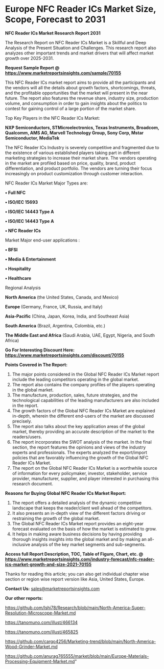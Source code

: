 # Europe NFC Reader ICs Market Size, Scope, Forecast to 2031

<strong>NFC Reader ICs Market Research Report 2031</strong>

The Research Report on NFC Reader ICs Market is a Skillful and Deep Analysis of the Present Situation and Challenges. This research report also analyzes other important trends and market drivers that will affect market growth over 2025-2031.

<strong>Request Sample Report @ <a href=https://www.marketreportsinsights.com/sample/70155>https://www.marketreportsinsights.com/sample/70155</a></strong>

This NFC Reader ICs market report aims to provide all the participants and the vendors will all the details about growth factors, shortcomings, threats, and the profitable opportunities that the market will present in the near future. The report also features the revenue share, industry size, production volume, and consumption in order to gain insights about the politics to contest for gaining control of a large portion of the market share.

Top Key Players in the NFC Reader ICs Market:

<strong>NXP Semiconductors, STMicroelectronics, Texas Instruments, Broadcom, Qualcomm, AMS AG, Marvell Technology Group, Sony Corp, Mstar Semiconductor, MediaTek</strong>

The NFC Reader ICs Industry is severely competitive and fragmented due to the existence of various established players taking part in different marketing strategies to increase their market share. The vendors operating in the market are profiled based on price, quality, brand, product differentiation, and product portfolio. The vendors are turning their focus increasingly on product customization through customer interaction.

NFC Reader ICs Market Major Types are:

<strong>• Full NFC

• ISO/IEC 15693

• ISO/IEC 14443 Type A

• ISO/IEC 14443 Type A

• NFC Reader ICs</strong>

Market Major end-user applications :

<strong>• BFSI

• Media & Entertainment

• Hospitality

• Healthcare</strong>

Regional Analysis

</u><strong><b>North America</b></strong> (the United States, Canada, and Mexico)

<strong><b>Europe </b></strong>(Germany, France, UK, Russia, and Italy)

<strong><b>Asia-Pacific</b></strong> (China, Japan, Korea, India, and Southeast Asia)

<strong><b>South America</b></strong> (Brazil, Argentina, Colombia, etc.)

<strong><b>The Middle East and Africa</b></strong> (Saudi Arabia, UAE, Egypt, Nigeria, and South Africa)

<strong>Go For Interesting Discount Here: <a href=https://www.marketreportsinsights.com/discount/70155>https://www.marketreportsinsights.com/discount/70155</a></strong>

<strong>Points Covered in The Report:</strong>
<ol>
  <li>The major points considered in the Global NFC Reader ICs Market report include the leading competitors operating in the global market.</li>
  <li>The report also contains the company profiles of the players operating in the global market.</li>
  <li>The manufacture, production, sales, future strategies, and the technological capabilities of the leading manufacturers are also included in the report.</li>
  <li>The growth factors of the Global NFC Reader ICs Market are explained in-depth, wherein the different end-users of the market are discussed precisely.</li>
  <li>The report also talks about the key application areas of the global market, thereby providing an accurate description of the market to the readers/users.</li>
  <li>The report incorporates the SWOT analysis of the market. In the final section, the report features the opinions and views of the industry experts and professionals. The experts analyzed the export/import policies that are favorably influencing the growth of the Global NFC Reader ICs Market.</li>
  <li>The report on the Global NFC Reader ICs Market is a worthwhile source of information for every policymaker, investor, stakeholder, service provider, manufacturer, supplier, and player interested in purchasing this research document.</li>
</ol>
<strong>Reasons for Buying Global NFC Reader ICs Market Report:</strong>

<ol>
  <li>The report offers a detailed analysis of the dynamic competitive landscape that keeps the reader/client well ahead of the competitors.</li>
  <li>It also presents an in-depth view of the different factors driving or restraining the growth of the global market.</li>
  <li>The Global NFC Reader ICs Market report provides an eight-year forecast evaluated on the basis of how the market is estimated to grow.</li>
  <li>It helps in making aware business decisions by having providing thorough insights insights into the global market and by making an all-inclusive analysis of the key market segments and sub-segments.</li>
</ol>
<strong>Access full Report Description, TOC, Table of Figure, Chart, etc. @ <a href=https://www.marketreportsinsights.com/industry-forecast/nfc-reader-ics-market-growth-and-size-2021-70155>https://www.marketreportsinsights.com/industry-forecast/nfc-reader-ics-market-growth-and-size-2021-70155</a></strong>


Thanks for reading this article; you can also get individual chapter wise section or region wise report version like Asia, United States, Europe.

<strong>Contact Us:</strong>
sales@marketreportsinsights.com

<strong>Our other reports:</strong>

<a href=https://github.com/Ishi78/Research/blob/main/North-America-Super-Resolution-Microscope-Market.md>https://github.com/Ishi78/Research/blob/main/North-America-Super-Resolution-Microscope-Market.md</a>

<a href=https://tanomuno.com/illust/466134>https://tanomuno.com/illust/466134</a>

<a href=https://tanomuno.com/illust/465825>https://tanomuno.com/illust/465825</a>

<a href=https://github.com/cargo4256/Marketing-trend/blob/main/North-America-Wood-Grinder-Market.md>https://github.com/cargo4256/Marketing-trend/blob/main/North-America-Wood-Grinder-Market.md</a>

<a href=https://github.com/anurag765555/market/blob/main/Europe-Materials-Processing-Equipment-Market.md>https://github.com/anurag765555/market/blob/main/Europe-Materials-Processing-Equipment-Market.md</a>"
